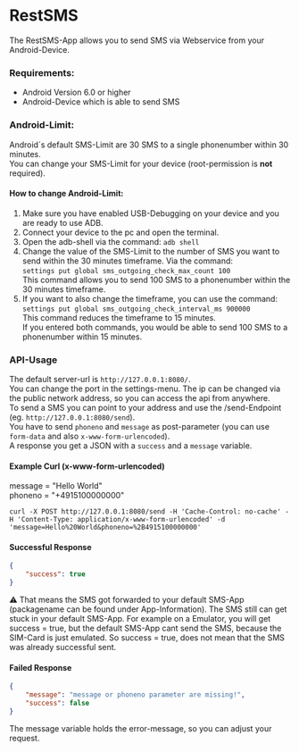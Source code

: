 # RestSMS  

The RestSMS-App allows you to send SMS via Webservice from your Android-Device.  

### Requirements:
- Android Version 6.0 or higher
- Android-Device which is able to send SMS

### Android-Limit:
Android´s default SMS-Limit are 30 SMS to a single phonenumber within 30 minutes.  
You can change your SMS-Limit for your device (root-permission is **not** required).
#### How to change Android-Limit:
1. Make sure you have enabled USB-Debugging on your device and you are ready to use ADB.
2. Connect your device to the pc and open the terminal.
3. Open the adb-shell via the command: `adb shell`
4. Change the value of the SMS-Limit to the number of SMS you want to send within the 30 minutes timeframe. Via the command:  
`settings put global sms_outgoing_check_max_count 100`   
This command allows you to send 100 SMS to a phonenumber within the 30 minutes timeframe.
5. If you want to also change the timeframe, you can use the command:  
`settings put global sms_outgoing_check_interval_ms 900000`  
This command reduces the timeframe to 15 minutes.  
If you entered both commands, you would be able to send 100 SMS to a phonenumber within 15 minutes.
### API-Usage
The default server-url is `http://127.0.0.1:8080/`.  
You can change the port in the settings-menu. The ip can be changed via the public network address, so you can access the api from anywhere.  
To send a SMS you can point to your address and use the /send-Endpoint (eg. `http://127.0.0.1:8080/send`).  
You have to send `phoneno` and `message` as post-parameter (you can use `form-data` and also `x-www-form-urlencoded`).  
A response you get a JSON with a `success` and a `message` variable.

#### Example Curl (x-www-form-urlencoded)
message = "Hello World"  
phoneno = "+4915100000000"
```shell
curl -X POST http://127.0.0.1:8080/send -H 'Cache-Control: no-cache' -H 'Content-Type: application/x-www-form-urlencoded' -d 'message=Hello%20World&phoneno=%2B4915100000000'
```

#### Successful Response
```json
{
    "success": true
}
```
⚠️ That means the SMS got forwarded to your default SMS-App (packagename can be found under App-Information). The SMS still can get stuck in your default SMS-App. For example on a Emulator, you will get success = true, but the default SMS-App cant send the SMS, because the SIM-Card is just emulated. So success = true, does not mean that the SMS was already successful sent.

#### Failed Response
```json
{
    "message": "message or phoneno parameter are missing!",
    "success": false
}
```
The message variable holds the error-message, so you can adjust your request.